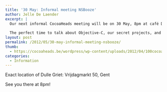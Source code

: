 ```yaml
---
title: '30 May: Informal meeting NSBooze'
author: Jelle De Laender
excerpt: |
  Our next informal CocoaHeads meeting will be on 30 May, 8pm at café Dulle Griet in Ghent.
  
  The perfect time to talk about Objective-C, our secret projects, and of course with a couple beers.
layout: post
permalink: /2012/05/30-may-informal-meeting-nsbooze/
thumb:
  - https://cocoaheads.be/wordpress/wp-content/uploads/2012/04/100cocoaheads-logo-web.png
categories:
  - Information
---
```

Exact location of Dulle Griet: Vrijdagmarkt 50, Gent

See you there at 8pm!